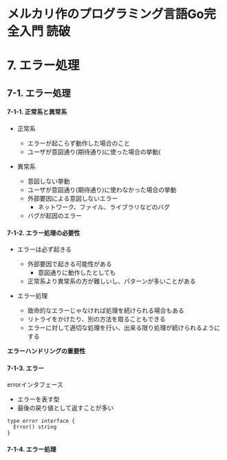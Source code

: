 # メルカリ作のプログラミング言語Go完全入門 読破
# 7. エラー処理
## 7-1. エラー処理
#### 7-1-1. 正常系と異常系
- 正常系
  - エラーが起こらず動作した場合のこと
  - ユーザが意図通り(期待通り)に使った場合の挙動(

- 異常系
  - 意図しない挙動
  - ユーザが意図通り(期待通り)に使わなかった場合の挙動
  - 外部要因による意図しないエラー
    - ネットワーク、ファイル、ライブラリなどのバグ
  - バグが起因のエラー

#### 7-1-2. エラー処理の必要性
- エラーは必ず起きる
  - 外部要因で起きる可能性がある
    - 意図通りに動作したとしても
  - 正常系より異常系の方が難しいし、パターンが多いことがある

- エラー処理
  - 致命的なエラーじゃなければ処理を続けられる場合もある
  - リトライをかけたり、別の方法を取ることもできる
  - エラーに対して適切な処理を行い、出来る限り処理が続けられるようにする

**エラーハンドリングの重要性**

#### 7-1-3. エラー
errorインタフェース
- エラーを表す型
- 最後の戻り値として返すことが多い
```go:
type error interface {
  Error() string
}
```

#### 7-1-4. エラー処理

